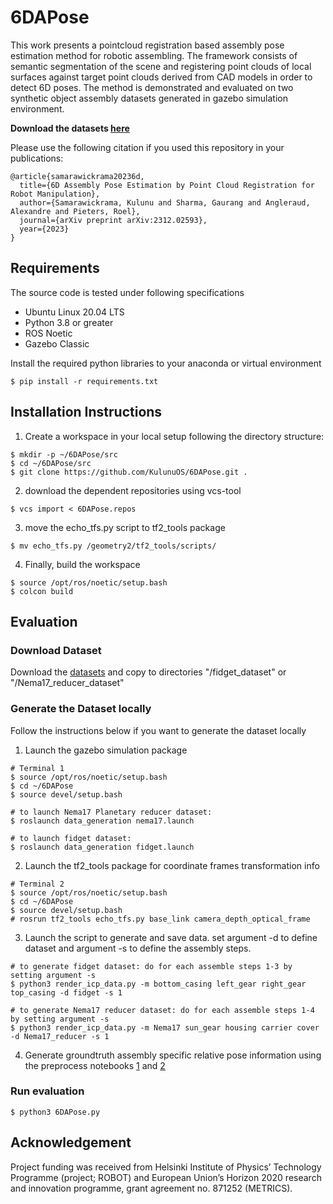 # 6DAPose

This work presents a pointcloud registration based assembly pose estimation method for robotic assembling. The framework consists of semantic
segmentation of the scene and registering point clouds of local surfaces against target point clouds derived from CAD models in order to detect 6D poses.
The method is demonstrated and evaluated on two synthetic object assembly datasets generated in gazebo simulation environment.

**Download the datasets [here](https://zenodo.org/records/10117869)**

Please use the following citation if you used this repository in your publications:

```
@article{samarawickrama20236d,
  title={6D Assembly Pose Estimation by Point Cloud Registration for Robot Manipulation},
  author={Samarawickrama, Kulunu and Sharma, Gaurang and Angleraud, Alexandre and Pieters, Roel},
  journal={arXiv preprint arXiv:2312.02593},
  year={2023}
}
```

## Requirements

The source code is tested under following specifications

- Ubuntu Linux 20.04 LTS
- Python 3.8 or greater
- ROS Noetic
- Gazebo Classic



Install the required python libraries to your anaconda or virtual environment

```
$ pip install -r requirements.txt
```

## Installation Instructions

1. Create a workspace in your local setup following the directory structure:

```
$ mkdir -p ~/6DAPose/src
$ cd ~/6DAPose/src
$ git clone https://github.com/KulunuOS/6DAPose.git .
```
2. download the dependent repositories using vcs-tool

```
$ vcs import < 6DAPose.repos
```
3. move the echo_tfs.py script to tf2_tools package

```
$ mv echo_tfs.py /geometry2/tf2_tools/scripts/
```

4. Finally, build the workspace 

```
$ source /opt/ros/noetic/setup.bash
$ colcon build
```

## Evaluation

### Download Dataset

Download the [datasets](https://zenodo.org/records/10117869) and copy to directories "/fidget_dataset" or "/Nema17_reducer_dataset"

### Generate the Dataset locally

Follow the instructions below if you want to generate the dataset locally 

1. Launch the gazebo simulation package
```
# Terminal 1
$ source /opt/ros/noetic/setup.bash
$ cd ~/6DAPose
$ source devel/setup.bash

# to launch Nema17 Planetary reducer dataset:
$ roslaunch data_generation nema17.launch

# to launch fidget dataset:
$ roslaunch data_generation fidget.launch
```

2. Launch the tf2_tools package for coordinate frames transformation info 
```
# Terminal 2
$ source /opt/ros/noetic/setup.bash
$ cd ~/6DAPose
$ source devel/setup.bash
# rosrun tf2_tools echo_tfs.py base_link camera_depth_optical_frame

```
3. Launch the script to generate and save data. set argument -d to define dataset and argument -s to define the assembly steps. 
```
# to generate fidget dataset: do for each assemble steps 1-3 by setting argument -s
$ python3 render_icp_data.py -m bottom_casing left_gear right_gear top_casing -d fidget -s 1

# to generate Nema17 reducer dataset: do for each assemble steps 1-4 by setting argument -s
$ python3 render_icp_data.py -m Nema17 sun_gear housing carrier cover -d Nema17_reducer -s 1

```
4. Generate groundtruth assembly specific relative pose information using the preprocess notebooks [1](https://github.com/KulunuOS/6DAPose/blob/main/Fidget_Ground_truth_preprocess.ipynb) and [2](https://github.com/KulunuOS/6DAPose/blob/main/Nema17_dataset_GT_preprocess.ipynb)


### Run evaluation
```
$ python3 6DAPose.py
```

## Acknowledgement

Project funding was received from Helsinki Institute of Physics’ Technology Programme (project; ROBOT) and European Union’s Horizon 2020 research and innovation programme, grant agreement no. 871252 (METRICS).



